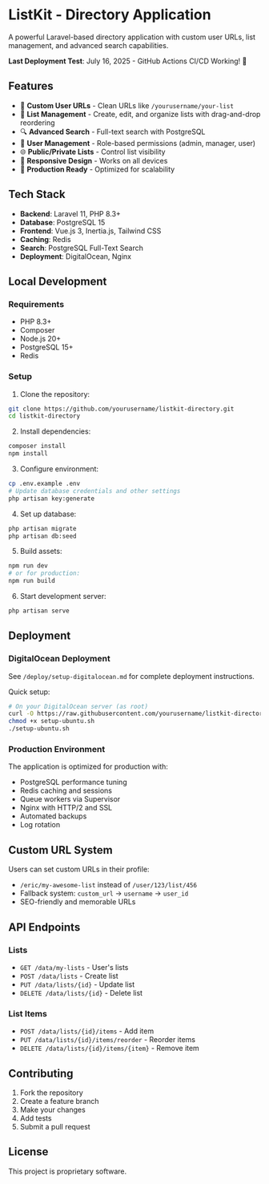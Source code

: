 # ListKit - Directory Application

A powerful Laravel-based directory application with custom user URLs, list management, and advanced search capabilities.

**Last Deployment Test**: July 16, 2025 - GitHub Actions CI/CD Working! 🚀

## Features

- 🔗 **Custom User URLs** - Clean URLs like `/yourusername/your-list`
- 📝 **List Management** - Create, edit, and organize lists with drag-and-drop reordering
- 🔍 **Advanced Search** - Full-text search with PostgreSQL
- 👥 **User Management** - Role-based permissions (admin, manager, user)
- 🌐 **Public/Private Lists** - Control list visibility
- 📱 **Responsive Design** - Works on all devices
- 🚀 **Production Ready** - Optimized for scalability

## Tech Stack

- **Backend**: Laravel 11, PHP 8.3+
- **Database**: PostgreSQL 15
- **Frontend**: Vue.js 3, Inertia.js, Tailwind CSS
- **Caching**: Redis
- **Search**: PostgreSQL Full-Text Search
- **Deployment**: DigitalOcean, Nginx

## Local Development

### Requirements
- PHP 8.3+
- Composer
- Node.js 20+
- PostgreSQL 15+
- Redis

### Setup

1. Clone the repository:
```bash
git clone https://github.com/yourusername/listkit-directory.git
cd listkit-directory
```

2. Install dependencies:
```bash
composer install
npm install
```

3. Configure environment:
```bash
cp .env.example .env
# Update database credentials and other settings
php artisan key:generate
```

4. Set up database:
```bash
php artisan migrate
php artisan db:seed
```

5. Build assets:
```bash
npm run dev
# or for production:
npm run build
```

6. Start development server:
```bash
php artisan serve
```

## Deployment

### DigitalOcean Deployment

See `/deploy/setup-digitalocean.md` for complete deployment instructions.

Quick setup:
```bash
# On your DigitalOcean server (as root)
curl -O https://raw.githubusercontent.com/yourusername/listkit-directory/main/deploy/setup-ubuntu.sh
chmod +x setup-ubuntu.sh
./setup-ubuntu.sh
```

### Production Environment

The application is optimized for production with:
- PostgreSQL performance tuning
- Redis caching and sessions
- Queue workers via Supervisor
- Nginx with HTTP/2 and SSL
- Automated backups
- Log rotation

## Custom URL System

Users can set custom URLs in their profile:
- `/eric/my-awesome-list` instead of `/user/123/list/456`
- Fallback system: `custom_url` → `username` → `user_id`
- SEO-friendly and memorable URLs

## API Endpoints

### Lists
- `GET /data/my-lists` - User's lists
- `POST /data/lists` - Create list
- `PUT /data/lists/{id}` - Update list
- `DELETE /data/lists/{id}` - Delete list

### List Items
- `POST /data/lists/{id}/items` - Add item
- `PUT /data/lists/{id}/items/reorder` - Reorder items
- `DELETE /data/lists/{id}/items/{item}` - Remove item

## Contributing

1. Fork the repository
2. Create a feature branch
3. Make your changes
4. Add tests
5. Submit a pull request

## License

This project is proprietary software.
